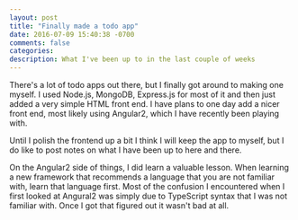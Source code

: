 ```yaml
---
layout: post
title: "Finally made a todo app"
date: 2016-07-09 15:40:38 -0700
comments: false
categories: 
description: What I've been up to in the last couple of weeks
---
```


There's a lot of todo apps out there, but I finally got around to making one myself. I used Node.js, MongoDB, Express.js for most of it and then just added a very simple HTML front end. I have plans to one day add a nicer front end, most likely using Angular2, which I have recently been playing with.

Until I polish the frontend up a bit I think I will keep the app to myself, but I do like to post notes on what I have been up to here and there.

On the Angular2 side of things, I did learn a valuable lesson. When learning a new framework that recommends a language that you are not familiar with, learn that language first. Most of the confusion I encountered when I first looked at Angural2 was simply due to TypeScript syntax that I was not familiar with. Once I got that figured out it wasn't bad at all. 
